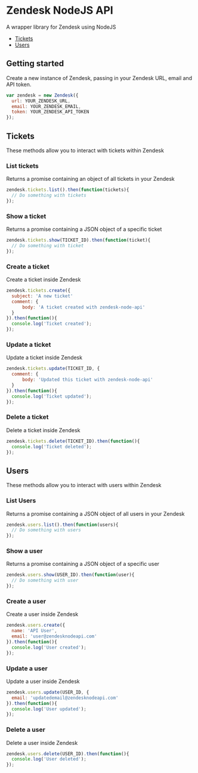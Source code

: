 # Zendesk NodeJS API
A wrapper library for Zendesk using NodeJS

* [Tickets](https://github.com/dashedstripes/zendesk-node-api#tickets)
* [Users](https://github.com/dashedstripes/zendesk-node-api#users)

## Getting started
Create a new instance of Zendesk, passing in your Zendesk URL, email and API token.

```javascript
var zendesk = new Zendesk({
  url: YOUR_ZENDESK_URL,
  email: YOUR_ZENDESK_EMAIL,
  token: YOUR_ZENDESK_API_TOKEN
});
```

## Tickets
These methods allow you to interact with tickets within Zendesk

### List tickets
Returns a promise containing an object of all tickets in your Zendesk

```javascript
zendesk.tickets.list().then(function(tickets){
  // Do something with tickets
});
```

### Show a ticket
Returns a promise containing a JSON object of a specific ticket

```javascript
zendesk.tickets.show(TICKET_ID).then(function(ticket){
  // Do something with ticket
});
```

### Create a ticket
Create a ticket inside Zendesk

```javascript
zendesk.tickets.create({
  subject: 'A new ticket'
  comment: {
      body: 'A ticket created with zendesk-node-api'
  }
}).then(function(){
  console.log('Ticket created');
});
```

### Update a ticket
Update a ticket inside Zendesk

```javascript
zendesk.tickets.update(TICKET_ID, {
  comment: {
      body: 'Updated this ticket with zendesk-node-api'
  }
}).then(function(){
  console.log('Ticket updated');
});
```

### Delete a ticket
Delete a ticket inside Zendesk

```javascript
zendesk.tickets.delete(TICKET_ID).then(function(){
  console.log('Ticket deleted');
});
```

## Users
These methods allow you to interact with users within Zendesk

### List Users
Returns a promise containing a JSON object of all users in your Zendesk

```javascript
zendesk.users.list().then(function(users){
  // Do something with users
});
```

### Show a user
Returns a promise containing a JSON object of a specific user

```javascript
zendesk.users.show(USER_ID).then(function(user){
  // Do something with user
});
```

### Create a user
Create a user inside Zendesk

```javascript
zendesk.users.create({
  name: 'API User',
  email: 'user@zendesknodeapi.com'
}).then(function(){
  console.log('User created');
});
```

### Update a user
Update a user inside Zendesk

```javascript
zendesk.users.update(USER_ID, {
  email: 'updatedemail@zendesknodeapi.com'
}).then(function(){
  console.log('User updated');
});
```

### Delete a user
Delete a user inside Zendesk

```javascript
zendesk.users.delete(USER_ID).then(function(){
  console.log('User deleted');
});
```
